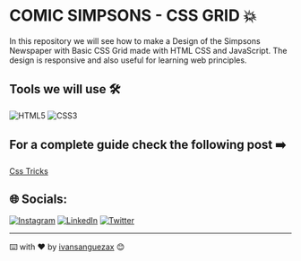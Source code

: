 # COMIC SIMPSONS - CSS GRID 💥

In this repository we will see how to make a Design of the Simpsons Newspaper with Basic CSS Grid made with HTML CSS and JavaScript. The design is responsive and also useful for learning web principles.

## Tools we will use 🛠️ 
![HTML5](https://img.shields.io/badge/html5-%23E34F26.svg?style=flat&logo=html5&logoColor=white) ![CSS3](https://img.shields.io/badge/css3-%231572B6.svg?style=flat&logo=css3&logoColor=white)  

## For a complete guide check the following post ➡️  

[Css Tricks](https://css-tricks.com/snippets/css/complete-guide-grid/ "Css Tricks")

## 🌐 Socials:
[![Instagram](https://img.shields.io/badge/Instagram-%23E4405F.svg?logo=Instagram&logoColor=white)](https://instagram.com/ivansanguezax) [![LinkedIn](https://img.shields.io/badge/LinkedIn-%230077B5.svg?logo=linkedin&logoColor=white)](https://linkedin.com/in/ivansanguezax) [![Twitter](https://img.shields.io/badge/Twitter-%231DA1F2.svg?logo=Twitter&logoColor=white)](https://twitter.com/ivansanguezax) 

---
⌨️ with ❤️ by [ivansanguezax](https://github.com/ivansanguezax) 😊
